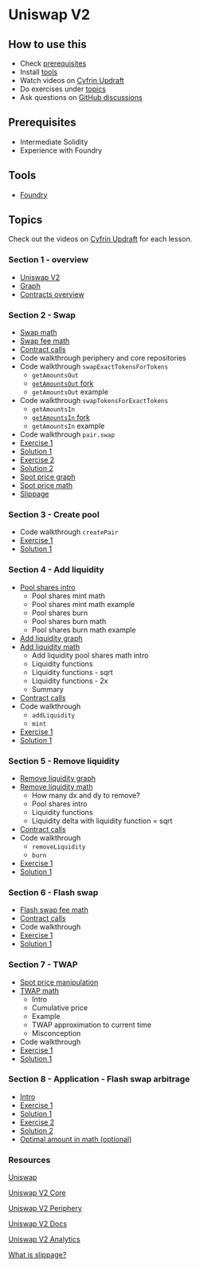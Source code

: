 # Uniswap V2

## How to use this

- Check [prerequisites](#prerequisites)
- Install [tools](#tools)
- Watch videos on [Cyfrin Updraft](https://updraft.cyfrin.io/courses/uniswap-v2)
- Do exercises under [topics](#topics)
- Ask questions on [GitHub discussions](https://github.com/Cyfrin/advanced-defi-2024/discussions)

## Prerequisites

- Intermediate Solidity
- Experience with Foundry

## Tools

- [Foundry](https://github.com/foundry-rs/foundry/tree/master)

## Topics

Check out the videos on [Cyfrin Updraft](https://updraft.cyfrin.io/courses/uniswap-v2) for each lesson.

### Section 1 - overview

- [Uniswap V2](./topics/amm/uniswap-v2/README.md)
- [Graph](https://www.desmos.com/calculator/z7z2donayo)
- [Contracts overview](./excalidraw/amm/uniswap-v2/uniswap_v2.png)

### Section 2 - Swap

- [Swap math](./excalidraw/amm/uniswap-v2/uniswap_v2_math.png)
- [Swap fee math](./excalidraw/amm/uniswap-v2/uniswap_v2_math.png)
- [Contract calls](./excalidraw/amm/uniswap-v2/uniswap_v2.png)
- Code walkthrough periphery and core repositories
- Code walkthrough `swapExactTokensForTokens`
  - `getAmountsOut`
  - [`getAmountsOut` fork](./foundry/test/uniswap-v2/UniswapV2SwapAmounts.test.sol)
  - `getAmountsOut` example
- Code walkthrough `swapTokensForExactTokens`
  - `getAmountsIn`
  - [`getAmountsIn` fork](./foundry/test/uniswap-v2/UniswapV2SwapAmounts.test.sol)
  - `getAmountsIn` example
- Code walkthrough `pair.swap`
- [Exercise 1](./foundry/test/uniswap-v2/exercises/UniswapV2Swap.test.sol)
- [Solution 1](./foundry/test/uniswap-v2/solutions/UniswapV2Swap.test.sol)
- [Exercise 2](./foundry/test/uniswap-v2/exercises/UniswapV2Swap.test.sol)
- [Solution 2](./foundry/test/uniswap-v2/solutions/UniswapV2Swap.test.sol)
- [Spot price graph](https://www.desmos.com/calculator/z7z2donayo)
- [Spot price math](./excalidraw/amm/uniswap-v2/uniswap_v2.png)
- [Slippage](./excalidraw/amm/slippage.png)

### Section 3 - Create pool

- Code walkthrough `createPair`
- [Exercise 1](./foundry/test/uniswap-v2/exercises/UniswapV2Factory.test.sol)
- [Solution 1](./foundry/test/uniswap-v2/solutions/UniswapV2Factory.test.sol)

### Section 4 - Add liquidity

- [Pool shares intro](./excalidraw/amm/pool_shares.png)
  - Pool shares mint math
  - Pool shares mint math example
  - Pool shares burn
  - Pool shares burn math
  - Pool shares burn math example
- [Add liquidity graph](https://www.desmos.com/calculator/z7z2donayo)
- [Add liquidity math](./excalidraw/amm/uniswap-v2/uniswap_v2_math.png)
  - Add liquidity pool shares math intro
  - Liquidity functions
  - Liquidity functions - sqrt
  - Liquidity functions - 2x
  - Summary
- [Contract calls](./excalidraw/amm/uniswap-v2/uniswap_v2.png)
- Code walkthrough
  - `addLiquidity`
  - `mint`
- [Exercise 1](./foundry/test/uniswap-v2/exercises/UniswapV2Liquidity.test.sol)
- [Solution 1](./foundry/test/uniswap-v2/solutions/UniswapV2Liquidity.test.sol)

### Section 5 - Remove liquidity

- [Remove liquidity graph](https://www.desmos.com/calculator/z7z2donayo)
- [Remove liquidity math](./excalidraw/amm/uniswap-v2/uniswap_v2_math.png)
  - How many dx and dy to remove?
  - Pool shares intro
  - Liquidity functions
  - Liquidity delta with liquidity function = sqrt
- [Contract calls](./excalidraw/amm/uniswap-v2/uniswap_v2.png)
- Code walkthrough
  - `removeLiquidity`
  - `burn`
- [Exercise 1](./foundry/test/uniswap-v2/exercises/UniswapV2Liquidity.test.sol)
- [Solution 1](./foundry/test/uniswap-v2/solutions/UniswapV2Liquidity.test.sol)

### Section 6 - Flash swap

- [Flash swap fee math](./excalidraw/amm/uniswap-v2/uniswap_v2_math.png)
- [Contract calls](./excalidraw/amm/uniswap-v2/uniswap_v2.png)
- Code walkthrough
- [Exercise 1](./foundry/test/uniswap-v2/exercises/UniswapV2FlashSwap.sol)
- [Solution 1](./foundry/test/uniswap-v2/solutions/UniswapV2FlashSwap.sol)

### Section 7 - TWAP

- [Spot price manipulation](./excalidraw/amm/uniswap-v2/uniswap_v2_spot_price_oracle.png)
- [TWAP math](./excalidraw/amm/uniswap-v2/uniswap_v2_twap.png)
  - Intro
  - Cumulative price
  - Example
  - TWAP approximation to current time
  - Misconception
- Code walkthrough
- [Exercise 1](./foundry/test/uniswap-v2/exercises/UniswapV2Twap.sol)
- [Solution 1](./foundry/test/uniswap-v2/solutions/UniswapV2Twap.sol)

### Section 8 - Application - Flash swap arbitrage

- [Intro](./excalidraw/amm/uniswap-v2/uniswap_v2_arb.png)
- [Exercise 1](./foundry/test/uniswap-v2/exercises/UniswapV2Arb1.sol)
- [Solution 1](./foundry/test/uniswap-v2/solutions/UniswapV2Arb1.sol)
- [Exercise 2](./foundry/test/uniswap-v2/exercises/UniswapV2Arb2.sol)
- [Solution 2](./foundry/test/uniswap-v2/solutions/UniswapV2Arb2.sol)
- [Optimal amount in math (optional)](./excalidraw/amm/uniswap-v2/uniswap_v2_arb_optimal_amount_in.png)

### Resources

[Uniswap](https://uniswap.org/)

[Uniswap V2 Core](https://github.com/Uniswap/v2-core/)

[Uniswap V2 Periphery](https://github.com/Uniswap/v2-periphery/)

[Uniswap V2 Docs](https://docs.uniswap.org/contracts/v2/overview)

[Uniswap V2 Analytics](https://v2.info.uniswap.org/home)

[What is slippage?](https://support.uniswap.org/hc/en-us/articles/8643879653261-What-is-Price-Slippage)
